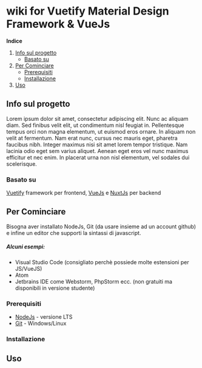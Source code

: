 # wiki for Vuetify Material Design Framework & VueJs


  <summary><b>Indice</b></summary>
  <ol>
    <li>
      <a href="#info-sul-progetto">Info sul progetto</a>
      <ul>
        <li><a href="#basato-su">Basato su</a></li>
      </ul>
    </li>
    <li>
      <a href="#per-cominciare">Per Cominciare</a>
      <ul>
        <li><a href="#prerequisiti">Prerequisiti</a></li>
        <li><a href="#installazione">Installazione</a></li>
      </ul>
    </li>
    <li><a href="#uso">Uso</a></li>
  </ol>
  

## Info sul progetto
<p>Lorem ipsum dolor sit amet, consectetur adipiscing elit. Nunc ac aliquam diam. Sed finibus velit elit, ut condimentum nisl feugiat in. Pellentesque tempus orci non magna elementum, ut euismod eros ornare. In aliquam non velit at fermentum. Nam erat nunc, cursus nec mauris eget, pharetra faucibus nibh. Integer maximus nisi sit amet lorem tempor tristique. Nam lacinia odio eget sem varius aliquet. Aenean eget eros vel nunc maximus efficitur et nec enim. In placerat urna non nisl elementum, vel sodales dui scelerisque. </p>

### Basato su
<a href="https://vuetifyjs.com/en/">Vuetify</a> framework per frontend, <a href="https://vuejs.org/">VueJs</a> e <a href="https://nuxtjs.org/">NuxtJs</a> per backend

## Per Cominciare
<p>
Bisogna aver installato NodeJs, Git (da usare insieme ad un account github) e 
infine un editor che supporti la sintassi di javascript.
  
##### Alcuni esempi:
<ul>
  <li>Visual Studio Code (consigliato perchè possiede molte estensioni per JS/VueJS)
  </li>
  <li>
    Atom
  </li>
  <li>Jetbrains IDE come Webstorm, PhpStorm ecc. (non gratuiti ma disponibili in versione studente)
  </li>
  </ul>
</p>

### Prerequisiti
<ul>
  <li><a href="https://nodejs.org/it/">NodeJs</a> - versione LTS</li>
  <li><a href="https://git-scm.com/downloads">Git</a> - Windows/Linux</li>
 </ul>

### Installazione
<p></p>

## Uso
<p></p>
